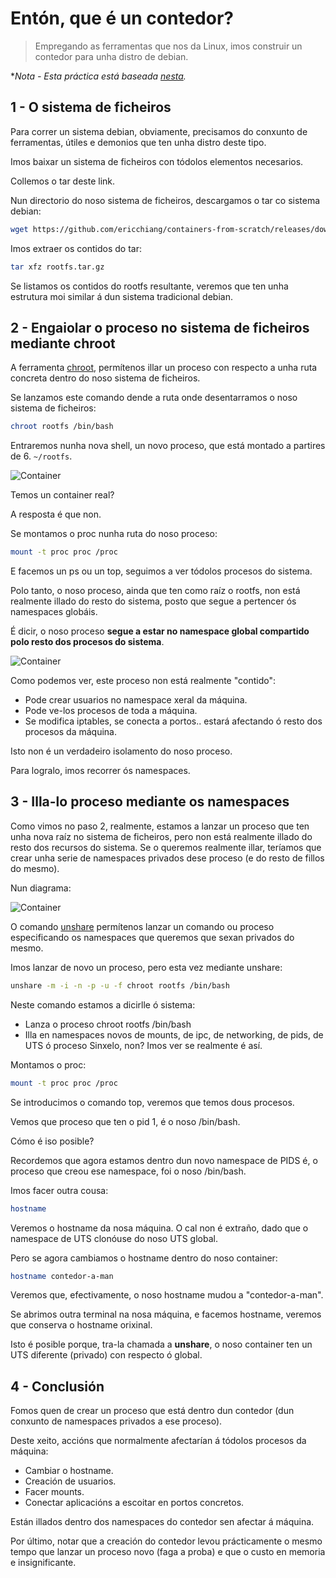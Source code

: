 # Entón, que é un contedor?

> Empregando as ferramentas que nos da Linux, imos construir un contedor para unha distro de debian.

\**Nota - Esta práctica está baseada [nesta](https://ericchiang.github.io/post/containers-from-scratch/).*

## 1 - O sistema de ficheiros 

Para correr un sistema debian, obviamente, precisamos do conxunto de ferramentas, útiles e demonios que ten unha distro deste tipo. 

Imos baixar un sistema de ficheiros con tódolos elementos necesarios.

Collemos o tar deste link.

Nun directorio do noso sistema de ficheiros, descargamos o tar co sistema debian:

```bash
wget https://github.com/ericchiang/containers-from-scratch/releases/download/v0.1.0/rootfs.tar.gz
```

Imos extraer os contidos do tar:

```bash
tar xfz rootfs.tar.gz
```

Se listamos os contidos do rootfs resultante, veremos que ten unha estrutura moi similar á dun sistema tradicional debian.

## 2 - Engaiolar o proceso no sistema de ficheiros mediante chroot

A ferramenta [chroot](https://en.wikipedia.org/wiki/Chroot), permítenos illar un proceso con respecto a unha ruta concreta dentro do noso sistema de ficheiros. 

Se lanzamos este comando dende a ruta onde desentarramos o noso sistema de ficheiros:

```bash
chroot rootfs /bin/bash
```

Entraremos nunha nova shell, un novo proceso, que está montado a partires de 6. ```~/rootfs```.

![Container](./../_media/01_que_e_un_contedor_de_software/container_10.png)

Temos un container real? 

A resposta é que non.

Se montamos o proc nunha ruta do noso proceso:

```bash
mount -t proc proc /proc
```

E facemos un ps ou un top, seguimos a ver tódolos procesos do sistema. 

Polo tanto, o noso proceso, ainda que ten como raíz o rootfs, non está realmente illado do resto do sistema, posto que segue a pertencer ós namespaces globáis.

É dicir, o noso proceso **segue a estar no namespace global compartido polo resto dos procesos do sistema**.

![Container](./../_media/01_que_e_un_contedor_de_software/container_11.png)

Como podemos ver, este proceso non está realmente "contido":

- Pode crear usuarios no namespace xeral da máquina.
- Pode ve-los procesos de toda a máquina.
- Se modifica iptables, se conecta a portos.. estará afectando ó resto dos procesos da máquina.

Isto non é un verdadeiro isolamento do noso proceso.

Para logralo, imos recorrer ós namespaces.

## 3 - Illa-lo proceso mediante os namespaces

Como vimos no paso 2, realmente, estamos a lanzar un proceso que ten unha nova raíz no sistema de ficheiros, pero non está realmente illado do resto dos recursos do sistema. Se o queremos realmente illar, teríamos que crear unha serie de namespaces privados dese proceso (e do resto de fillos do mesmo). 

Nun diagrama:

![Container](./../_media/01_que_e_un_contedor_de_software/container_12.png)

O comando [unshare](https://man7.org/linux/man-pages/man1/unshare.1.html) permítenos lanzar un comando ou proceso especificando os namespaces que queremos que sexan privados do mesmo. 

Imos lanzar de novo un proceso, pero esta vez mediante unshare:

```bash
unshare -m -i -n -p -u -f chroot rootfs /bin/bash
```

Neste comando estamos a dicirlle ó sistema:

- Lanza o proceso chroot rootfs /bin/bash
- Illa en namespaces novos de mounts, de ipc, de networking, de pids, de UTS ó proceso
Sinxelo, non? Imos ver se realmente é así. 

Montamos o proc:

```bash
mount -t proc proc /proc
```

Se introducimos o comando top, veremos que temos dous procesos. 

Vemos que proceso que ten o pid 1, é o noso /bin/bash.

Cómo é iso posible? 

Recordemos que agora estamos dentro dun novo namespace de PIDS é, o proceso que creou ese namespace, foi o noso /bin/bash. 

Imos facer outra cousa:

```bash
hostname
```

Veremos o hostname da nosa máquina. O cal non é extraño, dado que o namespace de UTS clonóuse do noso UTS global. 

Pero se agora cambiamos o hostname dentro do noso container:

```bash
hostname contedor-a-man
```

Veremos que, efectivamente, o noso hostname mudou a "contedor-a-man".

Se abrimos outra terminal na nosa máquina, e facemos hostname, veremos que conserva o hostname orixinal.

Isto é posible porque, tra-la chamada a **unshare**, o noso container ten un UTS diferente (privado) con respecto ó global.

## 4 - Conclusión

Fomos quen de crear un proceso que está dentro dun contedor (dun conxunto de namespaces privados a ese proceso). 

Deste xeito, accións que normalmente afectarían á tódolos procesos da máquina:

- Cambiar o hostname.
- Creación de usuarios.
- Facer mounts.
- Conectar aplicacións a escoitar en portos concretos.

Están illados dentro dos namespaces do contedor sen afectar á máquina.

Por último, notar que a creación do contedor levou prácticamente o mesmo tempo que lanzar un proceso novo (faga a proba) e que o custo en memoria e insignificante.
